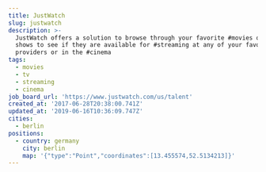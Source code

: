 ```yaml
---
title: JustWatch
slug: justwatch
description: >-
  JustWatch offers a solution to browse through your favorite #movies or #tv
  shows to see if they are available for #streaming at any of your favorite
  providers or in the #cinema
tags:
  - movies
  - tv
  - streaming
  - cinema
job_board_url: 'https://www.justwatch.com/us/talent'
created_at: '2017-06-28T20:38:00.741Z'
updated_at: '2019-06-16T10:36:09.747Z'
cities:
  - berlin
positions:
  - country: germany
    city: berlin
    map: '{"type":"Point","coordinates":[13.455574,52.5134213]}'
---
```


